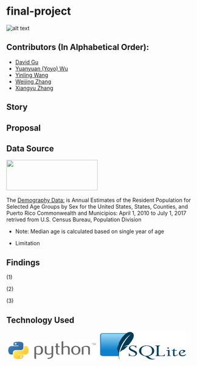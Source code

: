 # final-project

![alt text](https://curiousanalysis.files.wordpress.com/2014/06/millennialsfeatured.jpg)

## Contributors (In Alphabetical Order):

-   [David Gu](https://www.linkedin.com/in/thatmandavid-gu-a0806b5a/)
-   [Yuanyuan (Yoyo) Wu](https://www.linkedin.com/in/yuanyuan-yoyo-wu-442474116/)
-   [Yinling Wang](pending)
-   [Weijing Zhang](https://www.linkedin.com/in/weijing-zhang-100839149/)
-   [Xiangyu Zhang](https://www.linkedin.com/in/xiangyu-zhang-13046b155/)

## Story 

## Proposal 

## Data Source

<img src="https://www.niss.org/sites/default/files/affiliate_images/census_bureau_logo.png" width="240" height="80"/>

The [Demography Data:](https://factfinder.census.gov/faces/tableservices/jsf/pages/productview.xhtml?src=bkmk/) is Annual Estimates of the Resident Population for Selected Age Groups by Sex for the United States, States, Counties, and Puerto Rico Commonwealth and Municipios: April 1, 2010 to July 1, 2017 retrived from U.S. Census Bureau, Population Division

* Note: Median age is calculated based on single year of age

* Limitation

## Findings 

(1)

(2)

(3)

## Technology Used

<img src="https://raw.githubusercontent.com/david880110/tech-logo/master/python%20logo.png" width="240" height="50"/>

<img src="https://raw.githubusercontent.com/david880110/tech-logo/master/sqlite%20logo.png" width="230" height="75"/>


